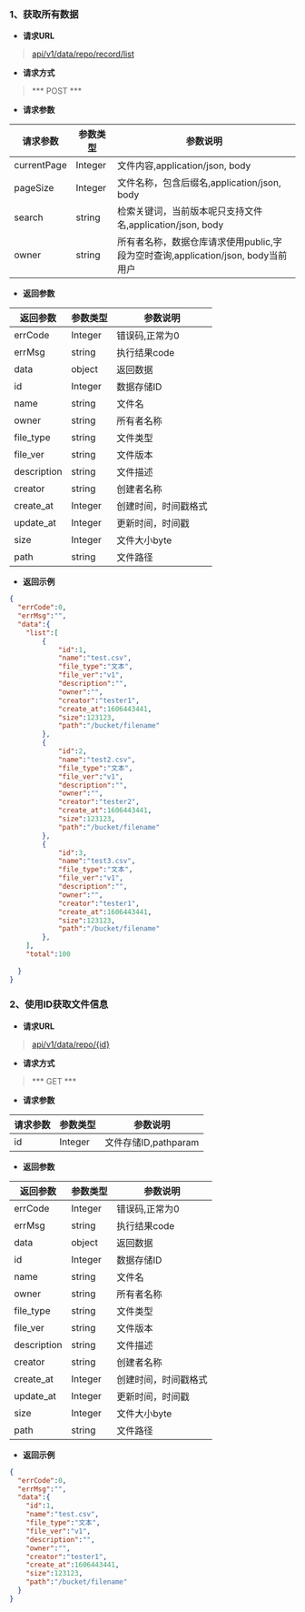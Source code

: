 ### 1、获取所有数据

- **请求URL**
> [api/v1/data/repo/record/list](#)

- **请求方式** 

> *** POST *** 

- **请求参数**

| 请求参数 | 参数类型 | 参数说明             |
| -----------| -------- | -------------------- |
| currentPage| Integer | 文件内容,application/json, body|
| pageSize   | Integer | 文件名称，包含后缀名,application/json, body |
| search     | string   | 检索关键词，当前版本呢只支持文件名,application/json, body|
| owner      | string   | 所有者名称，数据仓库请求使用public,字段为空时查询,application/json, body当前用户|
- **返回参数**

| 返回参数  | 参数类型 | 参数说明             |
| --------- | -------- | -------------------- |
| errCode   | Integer  | 错误码,正常为0       |
| errMsg    | string   | 执行结果code         |
| data      | object   | 返回数据             |
| id        | Integer | 数据存储ID           |
| name      | string   | 文件名               |
| owner     | string   | 所有者名称           |
| file_type | string   | 文件类型             |
| file_ver  | string   | 文件版本             |
| description  | string   | 文件描述             |
| creator   | string   | 创建者名称           |
| create_at | Integer | 创建时间，时间戳格式 |
| update_at | Integer | 更新时间，时间戳     |
| size      | Integer | 文件大小byte         |
| path      | string   | 文件路径            |

- **返回示例**  

```json
{
  "errCode":0,
  "errMsg":"",
  "data":{
    "list":[
        {
            "id":1,
            "name":"test.csv",
            "file_type":"文本",
            "file_ver":"v1",
            "description":"",
            "owner":"",
            "creator":"tester1",
            "create_at":1606443441,
            "size":123123,
            "path":"/bucket/filename"
        },
        {
            "id":2,
            "name":"test2.csv",
            "file_type":"文本",
            "file_ver":"v1",
            "description":"",
            "owner":"",
            "creator":"tester2",
            "create_at":1606443441,
            "size":123123,
            "path":"/bucket/filename"
        },
        {
            "id":3,
            "name":"test3.csv",
            "file_type":"文本",
            "file_ver":"v1",
            "description":"",
            "owner":"",
            "creator":"tester1",
            "create_at":1606443441,
            "size":123123,
            "path":"/bucket/filename"
        },
    ],
    "total":100
    
  }
}
```

### 2、使用ID获取文件信息

- **请求URL**
> [api/v1/data/repo/{id}](#)

- **请求方式** 

> *** GET *** 

- **请求参数**

| 请求参数 | 参数类型 | 参数说明   |
| -------- | -------- | ---------- |
| id       | Integer  | 文件存储ID,pathparam |

- **返回参数**

| 返回参数  | 参数类型 | 参数说明             |
| --------- | -------- | -------------------- |
| errCode   | Integer  | 错误码,正常为0       |
| errMsg    | string   | 执行结果code         |
| data      | object   | 返回数据             |
| id        | Integer | 数据存储ID           |
| name      | string   | 文件名               |
| owner     | string   | 所有者名称           |
| file_type | string   | 文件类型             |
| file_ver  | string   | 文件版本             |
| description  | string   | 文件描述             |
| creator   | string   | 创建者名称           |
| create_at | Integer | 创建时间，时间戳格式 |
| update_at | Integer | 更新时间，时间戳     |
| size      | Integer | 文件大小byte         |
| path      | string   | 文件路径            |

- **返回示例**  

```json
{
  "errCode":0,
  "errMsg":"",
  "data":{
    "id":1,
    "name":"test.csv",
    "file_type":"文本",
    "file_ver":"v1",
    "description":"",
    "owner":"",
    "creator":"tester1",
    "create_at":1606443441,
    "size":123123,
    "path":"/bucket/filename"
  }
}
```